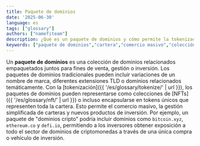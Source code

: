 ```yaml
---
title: Paquete de dominios
date: '2025-06-30'
language: es
tags: ["glossary"]
authors: ["namefiteam"]
description: ¿Qué es un paquete de dominios y cómo permite la tokenización la gestión de carteras?
keywords: ["paquete de dominios","cartera","comercio masivo","colección de dominios","gestión de activos"]
---
```



Un **paquete de dominios** es una colección de dominios relacionados empaquetados juntos para fines de venta, gestión o inversión. Los paquetes de dominios tradicionales pueden incluir variaciones de un nombre de marca, diferentes extensiones TLD o dominios relacionados temáticamente. Con la [tokenización]({{ '/es/glossary/tokenize/' | url }}), los paquetes de dominios pueden representarse como colecciones de [NFTs]({{ '/es/glossary/nft/' | url }}) o incluso encapsularse en tokens únicos que representen toda la cartera. Esto permite el comercio masivo, la gestión simplificada de carteras y nuevos productos de inversión. Por ejemplo, un paquete de "dominios cripto" podría incluir dominios como `bitcoin.xyz`, `ethereum.co` y `defi.io`, permitiendo a los inversores obtener exposición a todo el sector de dominios de criptomonedas a través de una única compra o vehículo de inversión.